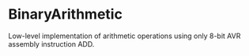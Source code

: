 # BinaryArithmetic

Low-level implementation of arithmetic operations using only 8-bit AVR assembly instruction ADD.
